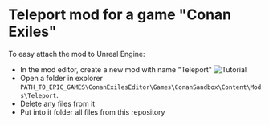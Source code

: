 # Teleport mod for a game "Conan Exiles"

To easy attach the mod to Unreal Engine:

* In the mod editor, create a new mod with name "Teleport" ![Tutorial](https://conanexiles.gamepedia.com/media/conanexiles.gamepedia.com/thumb/3/30/HowToCreateNewMod.png/800px-HowToCreateNewMod.png?version=1936a2b8ebac34577a8eb570b608bf77)
* Open a folder in explorer `PATH_TO_EPIC_GAMES\ConanExilesEditor\Games\ConanSandbox\Content\Mods\Teleport`.
* Delete any files from it
* Put into it folder all files from this repository
